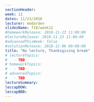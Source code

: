 ```yaml
---
sectionHeader:
week: 12
dates: 11/23/2018
lecturer: mmdarden
slidesName: f18/week12
#homeworkRelease: 2018-11-23 11:00:00
#lectureRelease: 2018-11-23 11:00:00
#advancedThisWeek: false
#solutionRelease: 2018-12-06 00:00:00
title: "No lecture, Thanksgiving break"
# lectureTopics:
#   - TBD
# homeworkTopics:
#   - TBD
# advancedTopics:
#   - TBD
lectureSummary:
leccapDOW:
leccapBBB:
---
```


